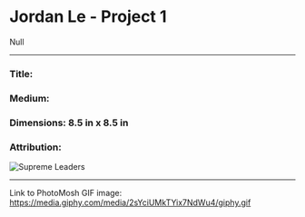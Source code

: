 # Jordan Le - Project 1

Null

---

### Title:

### Medium:

### Dimensions: 8.5 in x 8.5 in

### Attribution:

![Supreme Leaders](https://imgur.com/a/Ucjv38f)

---

Link to PhotoMosh GIF image: https://media.giphy.com/media/2sYciUMkTYix7NdWu4/giphy.gif

